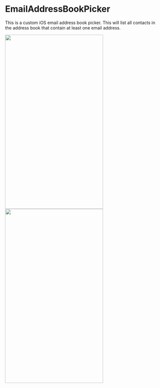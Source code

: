 EmailAddressBookPicker
======================
This is a custom iOS email address book picker. This will list all contacts in the address book that contain at least one email address.

<img src="https://cloud.githubusercontent.com/assets/4623150/5428281/cbe904c8-8382-11e4-9912-2210ef5dbb64.png" width="320" height="568"/>
<img src="https://cloud.githubusercontent.com/assets/4623150/5428283/cf4fc1ba-8382-11e4-9ea6-cf4820bc1e14.png" width="320" height="568"/>

